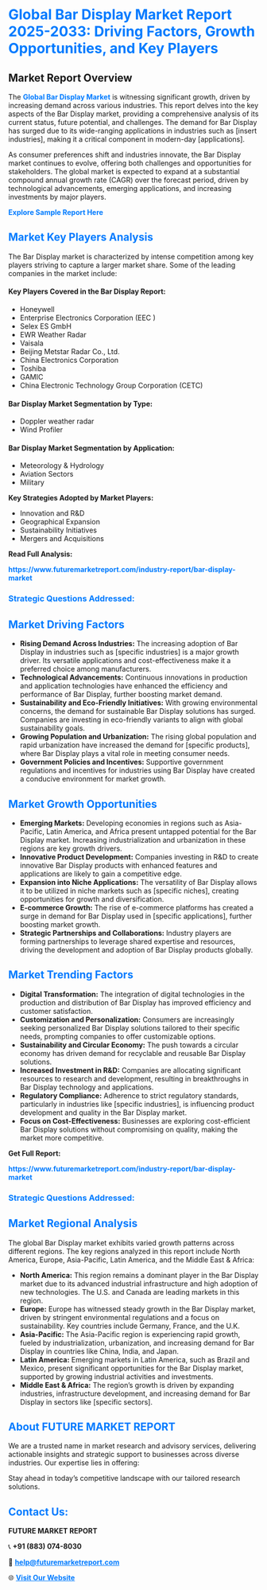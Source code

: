 <h1 style="color: #007BFF;">Global Bar Display Market Report 2025-2033: Driving Factors, Growth Opportunities, and Key Players</h1>

<section id="overview">
<h2>Market Report Overview</h2>
<p>The <a href="https://www.futuremarketreport.com/industry-report/bar-display-market" style="color: #007BFF; text-decoration: none;"><strong>Global Bar Display Market</strong></a> is witnessing significant growth, driven by increasing demand across various industries. This report delves into the key aspects of the Bar Display market, providing a comprehensive analysis of its current status, future potential, and challenges. The demand for Bar Display has surged due to its wide-ranging applications in industries such as [insert industries], making it a critical component in modern-day [applications].</p>
<p>As consumer preferences shift and industries innovate, the Bar Display market continues to evolve, offering both challenges and opportunities for stakeholders. The global market is expected to expand at a substantial compound annual growth rate (CAGR) over the forecast period, driven by technological advancements, emerging applications, and increasing investments by major players.</p>
</section>

<section id="overview">
<p><a href="https://www.futuremarketreport.com/request-sample/reportId=35690" style="color: #007BFF; text-decoration: none;"><strong>Explore Sample Report Here</strong></a></p>
</section>

<section id="key-players">
<h2 style="color: #007BFF;">Market Key Players Analysis</h2>
<p>The Bar Display market is characterized by intense competition among key players striving to capture a larger market share. Some of the leading companies in the market include:</p>
<h4>Key Players Covered in the Bar Display Report:</h4>
<ul><li>Honeywell</li><li>Enterprise Electronics Corporation (EEC )</li><li>Selex ES GmbH</li><li>EWR Weather Radar</li><li>Vaisala</li><li>Beijing Metstar Radar Co., Ltd.</li><li>China Electronics Corporation</li><li>Toshiba</li><li>GAMIC</li><li>China Electronic Technology Group Corporation (CETC)</li></ul>
<h4>Bar Display Market Segmentation by Type:</h4>
<ul><li>Doppler weather radar</li><li>Wind Profiler</li></ul>

<h4>Bar Display Market Segmentation by Application:</h4>
<ul><li>Meteorology &amp; Hydrology</li><li>Aviation Sectors</li><li>Military</li></ul>
<p><strong>Key Strategies Adopted by Market Players:</strong></p>
<ul>
<li>Innovation and R&D</li>
<li>Geographical Expansion</li>
<li>Sustainability Initiatives</li>
<li>Mergers and Acquisitions</li>
</ul>
</section>

<section>
<p><strong>Read Full Analysis: </strong></p><a href="https://www.futuremarketreport.com/industry-report/bar-display-market" style="color: #007BFF; text-decoration: none;"><strong>https://www.futuremarketreport.com/industry-report/bar-display-market</strong></a>
<h3 style="color: #007BFF;">Strategic Questions Addressed:</h3>
</section>

<section id="driving-factors">
<h2 style="color: #007BFF;">Market Driving Factors</h2>
<ul>
<li><strong>Rising Demand Across Industries:</strong> The increasing adoption of Bar Display in industries such as [specific industries] is a major growth driver. Its versatile applications and cost-effectiveness make it a preferred choice among manufacturers.</li>
<li><strong>Technological Advancements:</strong> Continuous innovations in production and application technologies have enhanced the efficiency and performance of Bar Display, further boosting market demand.</li>
<li><strong>Sustainability and Eco-Friendly Initiatives:</strong> With growing environmental concerns, the demand for sustainable Bar Display solutions has surged. Companies are investing in eco-friendly variants to align with global sustainability goals.</li>
<li><strong>Growing Population and Urbanization:</strong> The rising global population and rapid urbanization have increased the demand for [specific products], where Bar Display plays a vital role in meeting consumer needs.</li>
<li><strong>Government Policies and Incentives:</strong> Supportive government regulations and incentives for industries using Bar Display have created a conducive environment for market growth.</li>
</ul>
</section>

<section id="growth-opportunities">
<h2 style="color: #007BFF;">Market Growth Opportunities</h2>
<ul>
<li><strong>Emerging Markets:</strong> Developing economies in regions such as Asia-Pacific, Latin America, and Africa present untapped potential for the Bar Display market. Increasing industrialization and urbanization in these regions are key growth drivers.</li>
<li><strong>Innovative Product Development:</strong> Companies investing in R&D to create innovative Bar Display products with enhanced features and applications are likely to gain a competitive edge.</li>
<li><strong>Expansion into Niche Applications:</strong> The versatility of Bar Display allows it to be utilized in niche markets such as [specific niches], creating opportunities for growth and diversification.</li>
<li><strong>E-commerce Growth:</strong> The rise of e-commerce platforms has created a surge in demand for Bar Display used in [specific applications], further boosting market growth.</li>
<li><strong>Strategic Partnerships and Collaborations:</strong> Industry players are forming partnerships to leverage shared expertise and resources, driving the development and adoption of Bar Display products globally.</li>
</ul>
</section>

<section id="trending-factors">
<h2 style="color: #007BFF;">Market Trending Factors</h2>
<ul>
<li><strong>Digital Transformation:</strong> The integration of digital technologies in the production and distribution of Bar Display has improved efficiency and customer satisfaction.</li>
<li><strong>Customization and Personalization:</strong> Consumers are increasingly seeking personalized Bar Display solutions tailored to their specific needs, prompting companies to offer customizable options.</li>
<li><strong>Sustainability and Circular Economy:</strong> The push towards a circular economy has driven demand for recyclable and reusable Bar Display solutions.</li>
<li><strong>Increased Investment in R&D:</strong> Companies are allocating significant resources to research and development, resulting in breakthroughs in Bar Display technology and applications.</li>
<li><strong>Regulatory Compliance:</strong> Adherence to strict regulatory standards, particularly in industries like [specific industries], is influencing product development and quality in the Bar Display market.</li>
<li><strong>Focus on Cost-Effectiveness:</strong> Businesses are exploring cost-efficient Bar Display solutions without compromising on quality, making the market more competitive.</li>
</ul>
</section>

<section>
<p><strong>Get Full Report: </strong></p><a href="https://www.futuremarketreport.com/industry-report/bar-display-market" style="color: #007BFF; text-decoration: none;"><strong>https://www.futuremarketreport.com/industry-report/bar-display-market</strong></a>
<h3 style="color: #007BFF;">Strategic Questions Addressed:</h3>
</section>


<section id="regional-analysis">
<h2 style="color: #007BFF;">Market Regional Analysis</h2>
<p>The global Bar Display market exhibits varied growth patterns across different regions. The key regions analyzed in this report include North America, Europe, Asia-Pacific, Latin America, and the Middle East & Africa:</p>
<ul>
<li><strong>North America:</strong> This region remains a dominant player in the Bar Display market due to its advanced industrial infrastructure and high adoption of new technologies. The U.S. and Canada are leading markets in this region.</li>
<li><strong>Europe:</strong> Europe has witnessed steady growth in the Bar Display market, driven by stringent environmental regulations and a focus on sustainability. Key countries include Germany, France, and the U.K.</li>
<li><strong>Asia-Pacific:</strong> The Asia-Pacific region is experiencing rapid growth, fueled by industrialization, urbanization, and increasing demand for Bar Display in countries like China, India, and Japan.</li>
<li><strong>Latin America:</strong> Emerging markets in Latin America, such as Brazil and Mexico, present significant opportunities for the Bar Display market, supported by growing industrial activities and investments.</li>
<li><strong>Middle East & Africa:</strong> The region’s growth is driven by expanding industries, infrastructure development, and increasing demand for Bar Display in sectors like [specific sectors].</li>
</ul>
</section>

<footer>
<h2 style="color: #007BFF;">About FUTURE MARKET REPORT</h2>
<p>We are a trusted name in market research and advisory services, delivering actionable insights and strategic support to businesses across diverse industries. Our expertise lies in offering:</p>

<p>Stay ahead in today’s competitive landscape with our tailored research solutions.</p>

<h2 style="color: #007BFF;">Contact Us:</h2>
<p><strong>FUTURE MARKET REPORT</strong></p>
<p>📞 <strong>+91 (883) 074-8030</strong></p>
<p>📧 <strong><a href="mailto:help@futuremarketreport.com" style="color: #007BFF;">help@futuremarketreport.com</a></strong></p>
<p>🌐 <strong><a href="https://www.futuremarketreport.com/" style="color: #007BFF;">Visit Our Website</a></strong></p>
</footer>